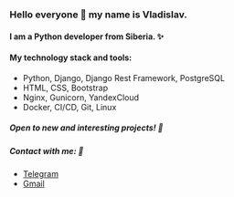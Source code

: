 ### Hello everyone 👋 my name is Vladislav. 
#### I am a Python developer from Siberia. ✨
#### My technology stack and tools:
- Python, Django, Django Rest Framework, PostgreSQL
- HTML, CSS, Bootstrap
- Nginx, Gunicorn, YandexCloud
- Docker, CI/CD, Git, Linux

##### Open to new and interesting projects! 🔭
##### Contact with me: 💬
- [Telegram](https://t.me/ne_vladi)
- [Gmail](mailto:nestern8@gmail.com)
